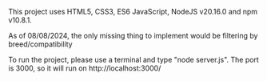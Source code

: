 This project uses HTML5, CSS3, ES6 JavaScript, NodeJS v20.16.0 and npm v10.8.1.

As of 08/08/2024, the only missing thing to implement would be filtering by breed/compatibility

To run the project, please use a terminal and type "node server.js". The port is 3000, so it will run on http://localhost:3000/
